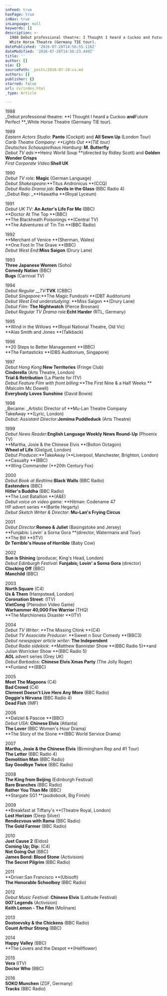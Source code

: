 ```yaml
---
inFeed: true
hasPage: true
inNav: true
inLanguage: null
keywords: []
description: >-
  1988 Debut professional theatre: I Thought I heard a Cuckoo and Future Perfect
  White Horse Theatre (Germany TIE tour). 
datePublished: '2016-07-28T14:56:55.118Z'
dateModified: '2016-07-28T14:56:23.449Z'
title: ''
author: []
via: {}
sourcePath: _posts/2016-07-28-cv.md
authors: []
publisher: {}
starred: false
url: cv/index.html
_type: Article

---
```

1988  
_Debut professional theatre: **I Thought I heard a Cuckoo **and**Future Perfect **_White Horse Theatre (Germany TIE tour). 

1989   
_Eastern Actors Studio_: **Panto** (Cockpit) and **All Sewn Up** (London Tour)  
_Carib Theatre Company: _**Lights Out **_(TIE tour)_  
_Deutsches Schauspielhaus Hamburg_: **M. Butterfly**  
_Debut TV ads_:**Heinz World Soup **(directed by Ridley Scott) and **Golden Wonder Crisps**  
_First Corporate Video:_**Shell UK**

1990  
_Debut TV role_: **Magic** (German Language)  
_Debut Shakespeare:_**Titus Andronicus **(CCQ)  
_Debut Radio Drama job_: **Devils in the Glass** (BBC Radio 4)  
_Debut Rep: _**Hiawatha **(Royal Lyceum)

1991  
_Debut UK TV_: **An Actor's Life For Me** (BBC)   
**Doctor At The Top **(BBC)  
**The Blackheath Poisonings **(Central TV)  
**The Adventures of Tin Tin **(BBC Radio)

1992  
**Merchant of Venice **(Sherman, Wales)  
**One Foot In The Grave **(BBC)  
_Debut West End:_**Miss Saigon** (Drury Lane)

1993  
**Three Japanese Women** (Soho)  
**Comedy Nation** (BBC)  
**Bugs** (Carnival TV)

1994  
_Debut Regular __TV:_**TVK** (CBBC)  
_Debut Singapore:_**The Magic Fundoshi **(DBT Auditorium)  
_Debut West End understudying_: **Miss Saigon **(Drury Lane)  
_Debut Film_: **The Nightwatch** (Pierce Brosnan)  
_Debut Regular TV Drama role:_**Echt Harder** (RTL, Germany)

1995  
**Wind in the Willows **(Royal National Theatre, Old Vic)  
**Alas Smith and Jones **(Talkback)

1996  
**20 Steps to Better Management **(BBC)  
**The Fantasticks **(DBS Auditorium, Singapore)

1997  
_Debut Hong Kong:_**New Territories** (Fringe Club)  
**Cinderella** (Arts Theatre, London)  
**Trial & Retribution** (La Plante for ITV)  
_Debut Feature Film with front billing:_**The First Nine & a Half Weeks **(Malcolm Mc Dowell)  
**Everybody Loves Sunshine** (David Bowie)

1998  
_Became: _Artistic Director of **Mu-Lan Theatre Company  
TakeAway **(Lyric, London)  
_Debut: Assistant Director:_**Jemima Puddleduck** (Arts Theatre)

1999  
_Debut News Reader:_**English Language Weekly News Round-Up** (Phoenix TV)  
**Martha, Josie & the Chinese Elvis **(Bolton Octagon)  
**Wheel of Life** (Gielgud, London)  
_Debut Producer:_**TakeAway (**Liverpool, Manchester, Brighton, London)  
**Casualty **(BBC)  
**Wing Commander (**20th Century Fox)

2000  
_Debut Book at Bedtime:_**Black Walls** (BBC Radio)  
**Eastenders** (BBC)  
**Hitler's Buddha** (BBC Radio)  
**The Lost Batallion **(A&E)  
_Debut voice on video game_: **Hitman: Codename 47  
HP advert series **(Bartle Hegarty)  
_Debut Sketch Writer & Director_: **Mu-Lan's Frying Circus**

2001  
_Debut Director:_**Romeo & Juliet** (Basingstoke and Jersey)  
**Funjabis: Lovin' a Sorna Gora **(director, Watermans and Tour)  
**The Bill **(ITV)  
**Dr Terrible's House of Horrible** (Baby Cow)

2002  
**Sun is Shining** (producer, King's Head, London)  
_Debut Edinburgh Festival_: **Funjabis; Lovin' a Sorna Gora** (director)  
**Clocking Off** (BBC)  
**Manchild** (BBC)

2003  
**North Square** (C4)  
**Us & Them** (Hampstead, London)  
**Coronation Street**: (ITV)  
**VietCong** (Pterodon Video Game)   
**Warhammer 40,000 Fire Warrior** (THQ)  
**The Marchioness Disaster **(ITV)

2004  
_Debut TV Writer_: **The Missing Chink **(C4)  
_Debut TV Associate Producer_: **Sweet n Sour Comedy **(BBC3)  
_Debut newspaper article writer_: **The Independent**  
_Debut Radio sidekick_: **Matthew Bannister Show **(BBC Radio 5)**and Julian Worricker Show **(BBC Radio 5)  
**AOL** advert series (Grey UK)  
_Debut Barbados_: **Chinese Elvis Xmas Party** (The Jolly Roger)  
**Funland **(BBC)

2005  
**Meet The Magoons** (C4)  
**Bad Crowd** (C4)  
**Clement Doesn't Live Here Any More** (BBC Radio)  
**Doggie's Nirvana** (BBC Radio 4)  
**Dead Fish** (IMF)

2006  
**Dalziel & Pascoe **(BBC)  
_Debut USA_: **Chinese Elvis** (Atlanta)  
**The Lover** (BBC Women's Hour Drama)  
**The Story of the Stone **(BBC World Service Drama)

2007  
**Martha, Josie & the Chinese Elvis** (Birmingham Rep and \#1 Tour)  
**The Letter** (BBC Radio 4)  
**Demolition Man** (BBC Radio)  
**Say Goodbye Twice** (BBC Radio)

2008  
**The King from Beijing** (Edinburgh Festival)  
**Bare Branches** (BBC Radio)  
**Rather You Than Me** (BBC)  
**Stargate SG1 **(audiobook, Big Finish)

2009  
**Breakfast at Tiffany's **(Theatre Royal, London)  
**Lost Horizon** (Deep Silver)  
**Rendezvous with Rama** (BBC Radio)  
**The Gold Farmer** (BBC Radio)

2010  
**Just Cause 2** (Eidos)  
**Coming Up; Dip:** (C4)  
**Not Going Out** (BBC)  
**James Bond: Blood Stone** (Activision)  
**The Secret Pilgrim** (BBC Radio)

2011  
**Driver:San Francisco **(Ubisoft)  
**The Honorable Schoolboy** (BBC Radio)

2012  
_Debut Music Festival_: **Chinese Elvis** (Latitude Festival)  
**007 Legends** (Activision)  
**Keith Lemon - The Film** (Molinare)

2013  
**Dostoevsky & the Chickens** (BBC Radio)  
**Count Arthur Strong** (BBC)

2014  
**Happy Valley** (BBC)  
**The Lovers and the Despot **(Hellflower)

2015  
**Vera** (ITV)  
**Doctor Who** (BBC)

2016  
**SOKO Munchen** (ZDF, Germany)  
**Tracks** (BBC Radio)